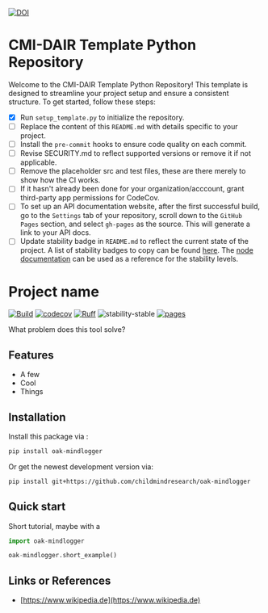 [![DOI](https://zenodo.org/badge/657341621.svg)](https://zenodo.org/doi/10.5281/zenodo.10383685)

# CMI-DAIR Template Python Repository

Welcome to the CMI-DAIR Template Python Repository! This template is designed to streamline your project setup and ensure a consistent structure. To get started, follow these steps:


- [x] Run `setup_template.py` to initialize the repository.
- [ ] Replace the content of this `README.md` with details specific to your project.
- [ ] Install the `pre-commit` hooks to ensure code quality on each commit.
- [ ] Revise SECURITY.md to reflect supported versions or remove it if not applicable.
- [ ] Remove the placeholder src and test files, these are there merely to show how the CI works.
- [ ] If it hasn't already been done for your organization/acccount, grant third-party app permissions for CodeCov.
- [ ] To set up an API documentation website, after the first successful build, go to the `Settings` tab of your repository, scroll down to the `GitHub Pages` section, and select `gh-pages` as the source. This will generate a link to your API docs.
- [ ] Update stability badge in `README.md` to reflect the current state of the project. A list of stability badges to copy can be found [here](https://github.com/orangemug/stability-badges). The [node documentation](https://nodejs.org/docs/latest-v20.x/api/documentation.html#documentation_stability_index) can be used as a reference for the stability levels.

# Project name

[![Build](https://github.com/childmindresearch/oak-mindlogger/actions/workflows/test.yaml/badge.svg?branch=main)](https://github.com/childmindresearch/oak-mindlogger/actions/workflows/test.yaml?query=branch%3Amain)
[![codecov](https://codecov.io/gh/childmindresearch/oak-mindlogger/branch/main/graph/badge.svg?token=22HWWFWPW5)](https://codecov.io/gh/childmindresearch/oak-mindlogger)
[![Ruff](https://img.shields.io/endpoint?url=https://raw.githubusercontent.com/astral-sh/ruff/main/assets/badge/v2.json)](https://github.com/astral-sh/ruff)
![stability-stable](https://img.shields.io/badge/stability-stable-green.svg)
[![pages](https://img.shields.io/badge/api-docs-blue)](https://childmindresearch.github.io/oak-mindlogger)

What problem does this tool solve?

## Features

- A few
- Cool
- Things

## Installation

Install this package via :

```sh
pip install oak-mindlogger
```

Or get the newest development version via:

```sh
pip install git+https://github.com/childmindresearch/oak-mindlogger
```

## Quick start

Short tutorial, maybe with a

```Python
import oak-mindlogger

oak-mindlogger.short_example()
```

## Links or References

- [https://www.wikipedia.de](https://www.wikipedia.de)
